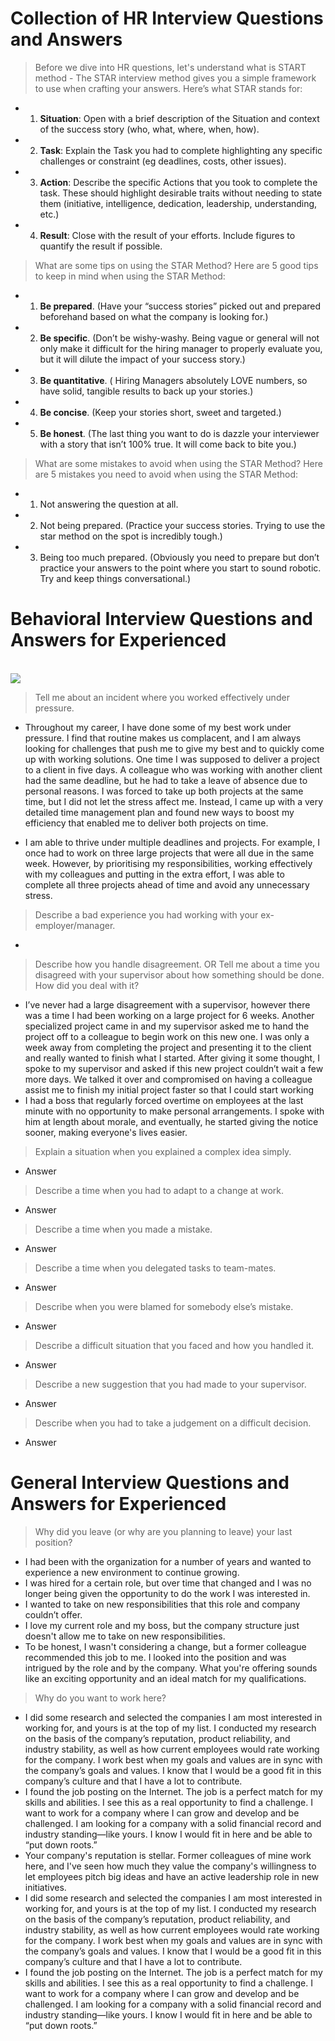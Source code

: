 # Collection of HR Interview Questions and Answers

> Before we dive into HR questions, let's understand what is START method -
The STAR interview method gives you a simple framework to use when crafting your answers.
Here’s what STAR stands for:
- 1. **Situation**: Open with a brief description of the Situation and context of the success story (who, what, where, when, how).
- 2. **Task**: Explain the Task you had to complete highlighting any specific challenges or constraint (eg deadlines, costs, other issues).
- 3. **Action**: Describe the specific Actions that you took to complete the task. These should highlight desirable traits without needing to state them (initiative, intelligence, dedication, leadership, understanding, etc.)
- 4. **Result**: Close with the result of your efforts. Include figures to quantify the result if possible.

> What are some tips on using the STAR Method?
Here are 5 good tips to keep in mind when using the STAR Method:
- 1. **Be prepared**. (Have your “success stories” picked out and prepared beforehand based on what the company is looking for.)
- 2. **Be specific**. (Don’t be wishy-washy. Being vague or general will not only make it difficult for the hiring manager to properly evaluate you, but it will dilute the impact of your success story.)
- 3. **Be quantitative**. ( Hiring Managers absolutely LOVE numbers, so have solid, tangible results to back up your stories.)
- 4. **Be concise**. (Keep your stories short, sweet and targeted.)
- 5. **Be honest**. (The last thing you want to do is dazzle your interviewer with a story that isn’t 100% true. It will come back to bite you.)

> What are some mistakes to avoid when using the STAR Method?
Here are 5 mistakes you need to avoid when using the STAR Method:
- 1. Not answering the question at all.
- 2. Not being prepared. (Practice your success stories. Trying to use the star method on the spot is incredibly tough.)
- 3. Being too much prepared. (Obviously you need to prepare but don’t practice your answers to the point where you start to sound robotic. Try and keep things conversational.)

# Behavioral Interview Questions and Answers for Experienced
<br/>
<img src="https://www.best-job-interview.com/images/Fotolia_62440832_XS.jpg" />
<br/>

> Tell me about an incident where you worked effectively under pressure.
- Throughout my career, I have done some of my best work under pressure. I find that routine makes us complacent, and I am always looking for challenges that push me to give my best and to quickly come up with working solutions. One time I was supposed to deliver a project to a client in five days. A colleague who was working with another client had the same deadline, but he had to take a leave of absence due to personal reasons. I was forced to take up both projects at the same time, but I did not let the stress affect me. Instead, I came up with a very detailed time management plan and found new ways to boost my efficiency that enabled me to deliver both projects on time.

- I am able to thrive under multiple deadlines and projects. For example, I once had to work on three large projects that were all due in the same week. However, by prioritising my responsibilities, working effectively with my colleagues and putting in the extra effort, I was able to complete all three projects ahead of time and avoid any unnecessary stress.


> Describe a bad experience you had working with your ex-employer/manager.
- 

> Describe how you handle disagreement. OR Tell me about a time you disagreed with your supervisor about how something should be done. How did you deal with it?
- I’ve never had a large disagreement with a supervisor, however there was a time I had been working on a large project for 6 weeks. Another specialized project came in and my supervisor asked me to hand the project off to a colleague to begin work on this new one. I was only a week away from completing the project and presenting it to the client and really wanted to finish what I started. After giving it some thought, I spoke to my supervisor and asked if this new project couldn’t wait a few more days. We talked it over and compromised on having a colleague assist me to finish my initial project faster so that I could start working 
- I had a boss that regularly forced overtime on employees at the last minute with no opportunity to make personal arrangements. I spoke with him at length about morale, and eventually, he started giving the notice sooner, making everyone's lives easier.

>  Explain a situation when you explained a complex idea simply.
- Answer 

>  Describe a time when you had to adapt to a change at work.
- Answer 

>  Describe a time when you made a mistake.
- Answer 

>  Describe a time when you delegated tasks to team-mates.
- Answer 

>  Describe when you were blamed for somebody else’s mistake.
- Answer 

>  Describe a difficult situation that you faced and how you handled it.
- Answer 

>  Describe a new suggestion that you had made to your supervisor.
- Answer 

>  Describe when you had to take a judgement on a difficult decision.
- Answer 
 
# General Interview Questions and Answers for Experienced
> Why did you leave (or why are you planning to leave) your last
position?
- I had been with the organization for a number of years and wanted to experience a new environment to continue growing.
- I was hired for a certain role, but over time that changed and I was no longer being given the opportunity to do the work I was interested in.
- I wanted to take on new responsibilities that this role and company couldn’t offer.
- I love my current role and my boss, but the company structure just doesn't allow me to take on new responsibilities.
- To be honest, I wasn't considering a change, but a former colleague recommended this job to me. I looked into the position and was intrigued by the role and by the company. What you're offering sounds like an exciting opportunity and an ideal match for my qualifications.

> Why do you want to work here?
- I did some research and selected the companies I am most interested in working for, and yours is at the top of my list. I conducted my research on the basis of the company’s reputation, product reliability, and industry stability, as well as how current employees would rate working for the company. I work best when my goals and values are in sync with the company’s goals and values. I know that I would be a good fit in this company’s culture and that I have a lot to contribute.
- I found the job posting on the Internet. The job is a perfect match for my skills and abilities. I see this as a real opportunity to find a challenge. I want to work for a company where I can grow and develop and be challenged. I am looking for a company with a solid financial record and industry standing—like yours. I know I would fit in here and be able to “put down roots.”
- Your company's reputation is stellar. Former colleagues of mine work here, and I've seen how much they value the company's willingness to let employees pitch big ideas and have an active leadership role in new initiatives.
- I did some research and selected the companies I am most interested in working for, and yours is at the top of my list. I conducted my research on the basis of the company’s reputation, product reliability, and industry stability, as well as how current employees would rate working for the company. I work best when my goals and values are in sync with the company’s goals and values. I know that I would be a good fit in this company’s culture and that I have a lot to contribute.
- I found the job posting on the Internet. The job is a perfect match for my skills and abilities. I see this as a real opportunity to find a challenge. I want to work for a company where I can grow and develop and be challenged. I am looking for a company with a solid financial record and industry standing—like yours. I know I would fit in here and be able to “put down roots.”
